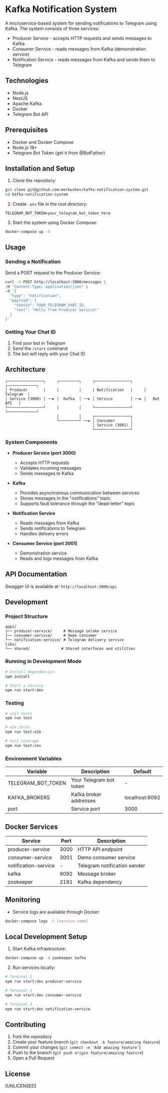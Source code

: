# Kafka Notification System

A microservice-based system for sending notifications to Telegram using Kafka. The system consists of three services:
- Producer Service - accepts HTTP requests and sends messages to Kafka
- Consumer Service - reads messages from Kafka (demonstration service)
- Notification Service - reads messages from Kafka and sends them to Telegram

## Technologies

- Node.js
- NestJS
- Apache Kafka
- Docker
- Telegram Bot API

## Prerequisites

- Docker and Docker Compose
- Node.js 18+
- Telegram Bot Token (get it from @BotFather)

## Installation and Setup

1. Clone the repository:
```bash
git clone git@github.com:merkushov/kafka-notification-system.git
cd kafka-notification-system
```

2. Create `.env` file in the root directory:
```env
TELEGRAM_BOT_TOKEN=your_telegram_bot_token_here
```

3. Start the system using Docker Compose:
```bash
docker-compose up -d
```

## Usage

### Sending a Notification

Send a POST request to the Producer Service:

```bash
curl -X POST http://localhost:3000/messages \
-H "Content-Type: application/json" \
-d '{
  "type": "notification",
  "payload": {
    "chatId": YOUR_TELEGRAM_CHAT_ID,
    "text": "Hello from Producer Service!"
  }
}'
```

### Getting Your Chat ID

1. Find your bot in Telegram
2. Send the `/start` command
3. The bot will reply with your Chat ID

## Architecture

```
┌────────────────┐     ┌─────────┐     ┌────────────────┐     ┌─────────────┐
│ Producer       │     │         │     │ Notification   │     │   Telegram  │
│ Service (3000) │ ──► │  Kafka  │ ──► │ Service        │ ──► │   Bot API   │
└────────────────┘     │         │     └────────────────┘     └─────────────┘
                       │         │     ┌────────────────┐
                       └─────────┘ ──► │ Consumer       │
                                       │ Service (3001) │
                                       └────────────────┘
```

### System Components

- **Producer Service (port 3000)**
  - Accepts HTTP requests
  - Validates incoming messages
  - Sends messages to Kafka

- **Kafka**
  - Provides asynchronous communication between services
  - Stores messages in the "notifications" topic
  - Supports fault tolerance through the "dead-letter" topic

- **Notification Service**
  - Reads messages from Kafka
  - Sends notifications to Telegram
  - Handles delivery errors

- **Consumer Service (port 3001)**
  - Demonstration service
  - Reads and logs messages from Kafka

## API Documentation

Swagger UI is available at: `http://localhost:3000/api`

## Development

### Project Structure

```
apps/
├── producer-service/     # Message intake service
├── consumer-service/     # Demo consumer
└── notification-service/ # Telegram delivery service
libs/
└── shared/              # Shared interfaces and utilities
```

### Running in Development Mode

```bash
# Install dependencies
npm install

# Start a service
npm run start:dev
```

### Testing

```bash
# unit tests
npm run test

# e2e tests
npm run test:e2e

# test coverage
npm run test:cov
```

### Environment Variables

| Variable | Description | Default |
|----------|-------------|---------|
| TELEGRAM_BOT_TOKEN | Your Telegram bot token | - |
| KAFKA_BROKERS | Kafka broker addresses | localhost:9092 |
| port | Service port | 3000 |

## Docker Services

| Service | Port | Description |
|---------|------|-------------|
| producer-service | 3000 | HTTP API endpoint |
| consumer-service | 3001 | Demo consumer service |
| notification-service | - | Telegram notification sender |
| kafka | 9092 | Message broker |
| zookeeper | 2181 | Kafka dependency |

## Monitoring

- Service logs are available through Docker:
```bash
docker-compose logs -f [service-name]
```

## Local Development Setup

1. Start Kafka infrastructure:
```bash
docker-compose up -d zookeeper kafka
```

2. Run services locally:
```bash
# Terminal 1
npm run start:dev producer-service

# Terminal 2
npm run start:dev consumer-service

# Terminal 3
npm run start:dev notification-service
```

## Contributing

1. Fork the repository
2. Create your feature branch (`git checkout -b feature/amazing-feature`)
3. Commit your changes (`git commit -m 'Add amazing feature'`)
4. Push to the branch (`git push origin feature/amazing-feature`)
5. Open a Pull Request

## License

[UNLICENSED]